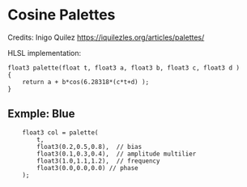 # Cosine Palettes
Credits: Inigo Quilez
https://iquilezles.org/articles/palettes/

HLSL implementation:
```
float3 palette(float t, float3 a, float3 b, float3 c, float3 d )
{
    return a + b*cos(6.28318*(c*t+d) );
}
```


## Exmple: Blue
```
    float3 col = palette(
        t,
        float3(0.2,0.5,0.8),  // bias
        float3(0.1,0.3,0.4),  // amplitude multilier
        float3(1.0,1.1,1.2),  // frequency
        float3(0.0,0.0,0.0) // phase
    );
```
